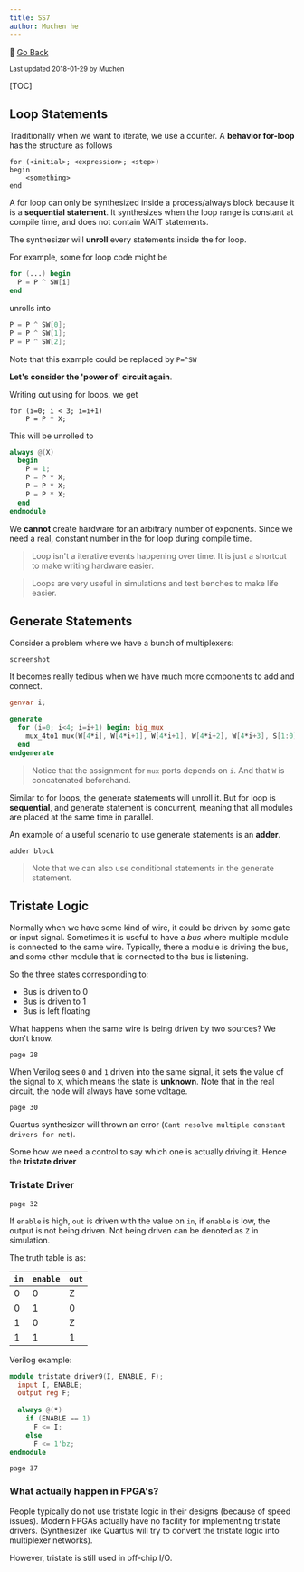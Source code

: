 ```yaml
---
title: SS7
author: Muchen he
---
```


:floppy_disk: [Go Back](/documents)

<small> Last updated 2018-01-29 by Muchen</small> 

[TOC]

## Loop Statements

Traditionally when we want to iterate, we use a counter. A **behavior for-loop** has the structure as follows

```
for (<initial>; <expression>; <step>)
begin
	<something>
end
```

A for loop can only be synthesized inside a process/always block because it is a **sequential statement**. It synthesizes when the loop range is constant at compile time, and does not contain WAIT statements.

The synthesizer will **unroll** every statements inside the for loop.

For example, some for loop code might be

```Verilog
for (...) begin
  P = P ^ SW[i]
end
```

unrolls into

```verilog
P = P ^ SW[0];
P = P ^ SW[1];
P = P ^ SW[2];
```

Note that this example could be replaced by `P=^SW`

**Let's consider the 'power of' circuit again**. 

Writing out using for loops, we get

```
for (i=0; i < 3; i=i+1)
	P = P * X;
```

This will be unrolled to

```verilog
always @(X)
  begin
    P = 1;
    P = P * X;
    P = P * X;
    P = P * X;
  end
endmodule
```

We **cannot** create hardware for an arbitrary number of exponents. Since we need a real, constant number in the for loop during compile time. 

> Loop isn't a iterative events happening over time. It is just a shortcut to make writing hardware easier.

> Loops are very useful in simulations and test benches to make life easier.

## Generate Statements

Consider a problem where we have a bunch of multiplexers:

`screenshot`

It becomes really tedious when we have much more components to add and connect. 

```verilog
genvar i;

generate
  for (i=0; i<4; i=i+1) begin: big_mux
    mux_4to1 mux(W[4*i], W[4*i+1], W[4*i+1], W[4*i+2], W[4*i+3], S[1:0], M[i]);
  end
endgenerate
```

> Notice that the assignment for `mux` ports depends on `i`. And that `W` is concatenated beforehand.

Similar to for loops, the generate statements will unroll it. But for loop is **sequential**, and generate statement is concurrent, meaning that all modules are placed at the same time in parallel.

An example of a useful scenario to use generate statements is an **adder**. 

`adder block`

> Note that we can also use conditional statements in the generate statement.

## Tristate Logic

Normally when we have some kind of wire, it could be driven by some gate or input signal. Sometimes it is useful to have a *bus* where multiple module is connected to the same wire. Typically, there a module is driving the bus, and some other module that is connected to the bus is listening. 

So the three states corresponding to:

- Bus is driven to 0
- Bus is driven to 1
- Bus is left floating

What happens when the same wire is being driven by two sources? We don't know. 

`page 28`

When Verilog sees `0` and `1` driven into the same signal, it sets the value of the signal to `X`, which means the state is **unknown**. Note that in the real circuit, the node will always have some voltage.

`page 30`

Quartus synthesizer will thrown an error (`Cant resolve multiple constant drivers for net`).

Some how we need a control to say which one is actually driving it. Hence the **tristate driver**

### Tristate Driver

`page 32`

If `enable` is high, `out` is driven with the value on `in`, if `enable` is low, the output is not being driven. Not being driven can be denoted as `Z` in simulation.

The truth table is as:

| `in` | `enable` | `out` |
| ---- | -------- | ----- |
| 0    | 0        | Z     |
| 0    | 1        | 0     |
| 1    | 0        | Z     |
| 1    | 1        | 1     |

Verilog example:

```verilog
module tristate_driver9(I, ENABLE, F);
  input I, ENABLE;
  output reg F;
  
  always @(*)
    if (ENABLE == 1)
      F <= I;
  	else
      F <= 1'bz;
endmodule
```

`page 37`

### What actually happen in FPGA's?

People typically do not use tristate logic in their designs (because of speed issues). Modern FPGAs actually have no facility for implementing tristate drivers. (Synthesizer like Quartus will try to convert the tristate logic into multiplexer networks).

However, tristate is still used in off-chip I/O. 